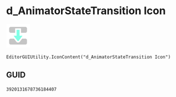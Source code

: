# d_AnimatorStateTransition Icon
![](/img/d_AnimatorStateTransition%20Icon.png)

``` CSharp
EditorGUIUtility.IconContent("d_AnimatorStateTransition Icon")
```
## GUID
```
3920131678736184407
```
